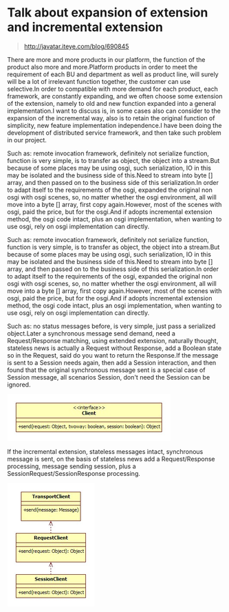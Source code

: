 # Talk about expansion of extension and incremental extension

> http://javatar.iteye.com/blog/690845


There are more and more products in our platform, the function of the product also more and more.Platform products in order to meet the requirement of each BU and department as well as product line, will surely will be a lot of irrelevant function together, the customer can use selective.In order to compatible with more demand for each product, each framework, are constantly expanding, and we often choose some extension of the extension, namely to old and new function expanded into a general implementation.I want to discuss is, in some cases also can consider to the expansion of the incremental way, also is to retain the original function of simplicity, new feature implementation independence.I have been doing the development of distributed service framework, and then take such problem in our project. 

Such as: remote invocation framework, definitely not serialize function, function is very simple, is to transfer as object, the object into a stream.But because of some places may be using osgi, such serialization, IO in this may be isolated and the business side of this.Need to stream into byte [] array, and then passed on to the business side of this serialization.In order to adapt itself to the requirements of the osgi, expanded the original non osgi with osgi scenes, so, no matter whether the osgi environment, all will move into a byte [] array, first copy again.However, most of the scenes with osgi, paid the price, but for the osgi.And if adopts incremental extension method, the osgi code intact, plus an osgi implementation, when wanting to use osgi, rely on osgi implementation can directly. 

Such as: remote invocation framework, definitely not serialize function, function is very simple, is to transfer as object, the object into a stream.But because of some places may be using osgi, such serialization, IO in this may be isolated and the business side of this.Need to stream into byte [] array, and then passed on to the business side of this serialization.In order to adapt itself to the requirements of the osgi, expanded the original non osgi with osgi scenes, so, no matter whether the osgi environment, all will move into a byte [] array, first copy again.However, most of the scenes with osgi, paid the price, but for the osgi.And if adopts incremental extension method, the osgi code intact, plus an osgi implementation, when wanting to use osgi, rely on osgi implementation can directly. 

Such as: no status messages before, is very simple, just pass a serialized object.Later a synchronous message send demand, need a Request/Response matching, using extended extension, naturally thought, stateless news is actually a Request without Response, add a Boolean state so in the Request, said do you want to return the Response.If the message is sent to a Session needs again, then add a Session interaction, and then found that the original synchronous message sent is a special case of Session message, all scenarios Session, don't need the Session can be ignored.

![open-expand](../sources/images/open-expand.jpg)

If the incremental extension, stateless messages intact, synchronous message is sent, on the basis of stateless news add a Request/Response processing, message sending session, plus a SessionRequest/SessionResponse processing. 

![close-expand](../sources/images/close-expand.jpg)
